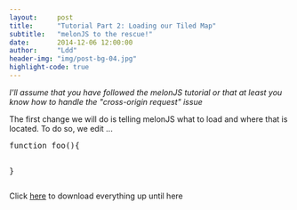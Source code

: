 ```yaml
---
layout:     post
title:      "Tutorial Part 2: Loading our Tiled Map"
subtitle:   "melonJS to the rescue!"
date:       2014-12-06 12:00:00
author:     "Ldd"
header-img: "img/post-bg-04.jpg"
highlight-code: true
---
```


<i>I'll assume that you have followed the melonJS tutorial or that at least you know how to handle the "cross-origin request" issue</i>

<p>
The first change we will do is telling melonJS what to load and where that is located. To do so, we edit ...
</p>
<pre class="brush: js">
function foo(){
	
}
</pre>
<p>
Click <a href="https://github.com/ldd/boilerplate/archive/v0.2.0.zip">here</a> to download everything up until here
</p>

